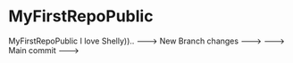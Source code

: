# MyFirstRepoPublic
MyFirstRepoPublic
I love Shelly))..
---> New Branch changes ---> ---> Main commit --->